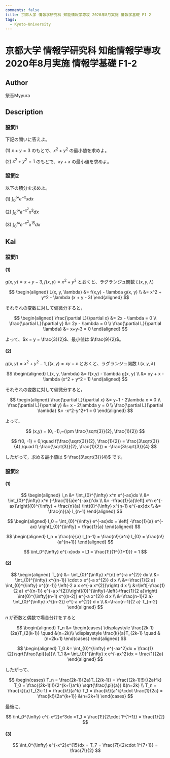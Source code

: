 ```yaml
---
comments: false
title: 京都大学 情報学研究科 知能情報学専攻 2020年8月実施 情報学基礎 F1-2
tags:
  - Kyoto-University
---
```

# 京都大学 情報学研究科 知能情報学専攻 2020年8月実施 情報学基礎 F1-2

## **Author**
祭音Myyura

## **Description**
### 設問1
下記の問いに答えよ。

(1) $x+y=3$ のもとで、$x^2+y^2$ の最小値を求めよ。

(2) $x^2+y^2=1$ のもとで、$xy+x$ の最小値を求めよ。

### 設問2
以下の積分を求めよ。

(1) $\int_0^{\infty} e^{-x}xdx$

(2) $\int_0^{\infty} e^{-x^2}x^3dx$

(3) $\int_0^{\infty} e^{-x^2}x^{15}dx$

## **Kai**
### 設問1
#### (1)
$g(x,y) = x+y-3, f(x,y)=x^2+y^2$ とおくと、ラグランジュ関数 $L(x,y,\lambda)$

$$
\begin{aligned}
L(x, y, \lambda) &= f(x,y) - \lambda g(x, y) \\
&= x^2 + y^2 - \lambda (x + y - 3)
\end{aligned}
$$

それぞれの変数に対して偏微分すると，

$$
\begin{aligned}
\frac{\partial L}{\partial x} &= 2x - \lambda = 0 \\
\frac{\partial L}{\partial y} &= 2y - \lambda = 0 \\
\frac{\partial L}{\partial \lambda} &= x+y-3 = 0
\end{aligned}
$$

よって、$x = y = \frac{3}{2}$、最小値は $\frac{9}{2}$。

#### (2)
$g(x,y)=x^2+y^2-1, f(x,y)=xy + x$ とおくと、ラグランジュ関数 $L(x,y,\lambda)$

$$
\begin{aligned}
L(x, y, \lambda) &= f(x,y) - \lambda g(x, y) \\
&= xy + x - \lambda (x^2 + y^2 - 1)
\end{aligned}
$$

それぞれの変数に対して偏微分すると，

$$
\begin{aligned}
\frac{\partial L}{\partial x} &= y+1 - 2\lambda x = 0 \\
\frac{\partial L}{\partial y} &= x - 2\lambda y = 0 \\
\frac{\partial L}{\partial \lambda} &= -x^2-y^2+1 = 0 
\end{aligned}
$$

よって、

$$
(x,y) = (0, -1),~(\pm \frac{\sqrt{3}}{2}, \frac{1}{2})
$$

$$
f(0, -1) = 0,\quad f(\frac{\sqrt{3}}{2}, \frac{1}{2}) = \frac{3\sqrt{3}}{4},\quad f(-\frac{\sqrt{3}}{2}, \frac{1}{2}) = -\frac{3\sqrt{3}}{4}
$$

したがって，求める最小値は $-\frac{3\sqrt{3}}{4}$ です。

### 設問2
#### (1)

$$
\begin{aligned}
I_n &= \int_{0}^{\infty} x^n e^{-ax}dx \\
&= \int_{0}^{\infty} x^n (-\frac{1}{a}e^{-ax})'dx \\
&= -\frac{1}{a}\left[ x^n e^{-ax}\right]{0}^{\infty} + \frac{n}{a} \int{0}^{\infty} x^{n-1} e^{-ax}dx \\
&= \frac{n}{a} I_{n-1}
\end{aligned}
$$

$$
\begin{aligned}
I_0 = \int_{0}^{\infty} e^{-ax}dx = \left[ -\frac{1}{a} e^{-ax} \right]_{0}^{\infty} = \frac{1}{a}
\end{aligned}
$$

$$
\begin{aligned}
I_n = \frac{n}{a} I_{n-1} = \frac{n!}{a^n} I_{0} = \frac{n!}{a^{n+1}}
\end{aligned}
$$

$$
\int_0^{\infty} e^{-x}xdx =I_1 = \frac{1!}{1^{(1+1)}} = 1
$$

#### (2)

$$
\begin{aligned}
T_{n} &= \int_{0}^{\infty} x^{n} e^{-a x^{2}} dx \\
&= \int_{0}^{\infty} x^{(n-1)} \cdot x e^{-a x^{2}} d x \\
&=-\frac{1}{2 a} \int_{0}^{\infty} x^{(n-1)} \left(-2 a x e^{-a x^{2}}\right) d x \\
&=\left[-\frac{1}{2 a} x^{(n-1)} e^{-a x^{2}}\right]{0}^{\infty}-\left(-\frac{1}{2 a}\right) \int{0}^{\infty}(n-1) x^{(n-2)} e^{-a x^{2}} d x \\
&=\frac{n-1}{2 a} \int_{0}^{\infty} x^{(n-2)} e^{-a x^{2}} d x \\
&=\frac{n-1}{2 a} T_{n-2}
\end{aligned}
$$

$n$ が奇数と偶数で場合分けをすると

$$
\begin{aligned}
T_n &=
\begin{cases}
\displaystyle
\frac{2k-1}{2a}T_{2(k-1)} \quad &(n=2k)\\
\displaystyle
\frac{k}{a}T_{2k-1} \quad &(n=2k+1)
\end{cases}
\end{aligned}
$$

$$
\begin{aligned}
T_0 &= \int_{0}^{\infty} e^{-ax^2}dx = \frac{1}{2}\sqrt{\frac{\pi}{a}}\\
T_1 &= \int_{0}^{\infty} x e^{-ax^2}dx  = \frac{1}{2a}
\end{aligned}
$$

したがって、

$$
\begin{cases}
T_n = \frac{2k-1}{2a}T_{2(k-1)} = \frac{(2k-1)!!}{(2a)^k} T_0 = \frac{(2k-1)!!}{2^{k+1}a^k} \sqrt{\frac{\pi}{a}} &(n=2k) \\
T_n = \frac{k}{a}T_{2k-1} = \frac{k!}{a^k} T_1 = \frac{k!}{a^k}\cdot \frac{1}{2a} = \frac{k!}{2a^{k+1}} &(n=2k+1)
\end{cases}
$$

最後に、

$$
\int_0^{\infty} e^{-x^2}x^3dx =T_1 = \frac{1!}{2\cdot 1^{1+1}} = \frac{1}{2}
$$

#### (3)

$$
\int_0^{\infty} e^{-x^2}x^{15}dx = T_7 = \frac{7!}{2\cdot 1^{7+1}} = \frac{7!}{2}
$$
